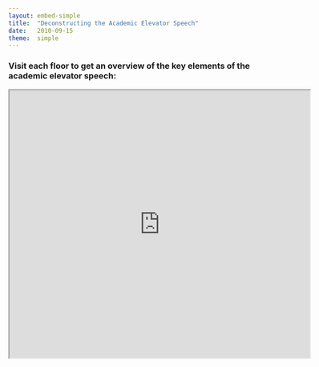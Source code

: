 ```yaml
---
layout: embed-simple
title:  "Deconstructing the Academic Elevator Speech"
date:   2010-09-15
theme:  simple
---
```

<h3>Visit each floor to get an overview of the key elements of the academic elevator speech:</h3>
<div class="video-container">
<center>
  <iframe class="embedbox" src="https://uclalibrary.github.io/research-tips/assets/animation/elevator-speech.html" width="600px" height="536px"></iframe>
</center>
</div>

